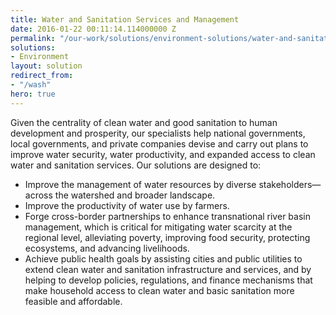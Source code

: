 ```yaml
---
title: Water and Sanitation Services and Management
date: 2016-01-22 00:11:14.114000000 Z
permalink: "/our-work/solutions/environment-solutions/water-and-sanitation-services-and-resource-management"
solutions:
- Environment
layout: solution
redirect_from:
- "/wash"
hero: true
---
```


Given the centrality of clean water and good sanitation to human development and prosperity, our specialists help national governments, local governments, and private companies devise and carry out plans to improve water security, water productivity, and expanded access to clean water and sanitation services. Our solutions are designed to:

* Improve the management of water resources by diverse stakeholders—across the watershed and broader landscape.
* Improve the productivity of water use by farmers.
* Forge cross-border partnerships to enhance transnational river basin management, which is critical for mitigating water scarcity at the regional level, alleviating poverty, improving food security, protecting ecosystems, and advancing livelihoods.
* Achieve public health goals by assisting cities and public utilities to extend clean water and sanitation infrastructure and services, and by helping to develop policies, regulations, and finance mechanisms that make household access to clean water and basic sanitation more feasible and affordable. 
